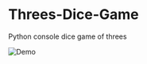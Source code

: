 # Threes-Dice-Game
Python console dice game of threes


![Demo](https://user-images.githubusercontent.com/95132005/161007190-6382531c-dd80-460f-8684-79e9f1197331.gif)
